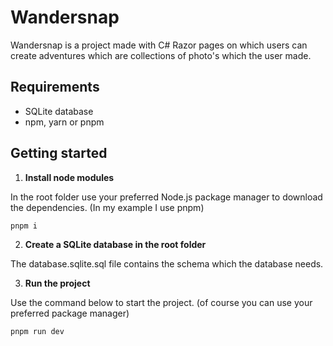 # Wandersnap

Wandersnap is a project made with C# Razor pages on which users can create adventures which are collections of photo's which the user made.

## Requirements

- SQLite database
- npm, yarn or pnpm

## Getting started

1. **Install node modules**

In the root folder use your preferred Node.js package manager to download the dependencies. (In my example I use pnpm)

```
pnpm i
```

2. **Create a SQLite database in the root folder**

The database.sqlite.sql file contains the schema which the database needs.

3. **Run the project**

Use the command below to start the project. (of course you can use your preferred package manager)

```
pnpm run dev
```
